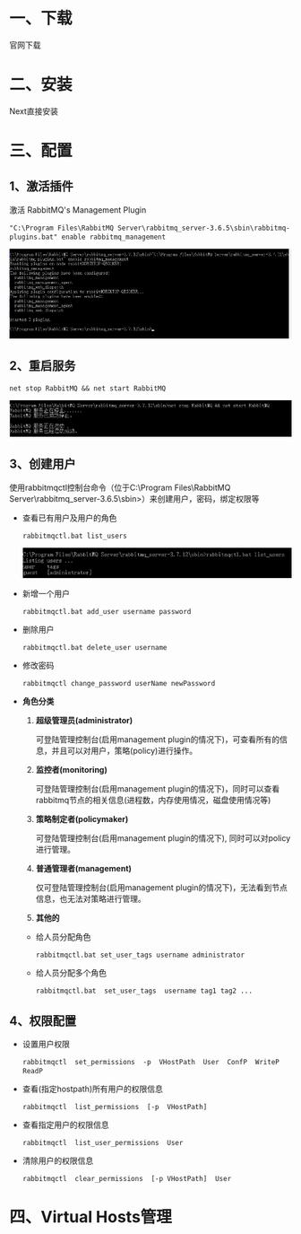 



# 一、下载

官网下载

# 二、安装

Next直接安装

# 三、配置

## 1、激活插件

激活 RabbitMQ's Management Plugin

```
"C:\Program Files\RabbitMQ Server\rabbitmq_server-3.6.5\sbin\rabbitmq-plugins.bat" enable rabbitmq_management
```

![](assets/微信图片_20190306220930.png)

## 2、重启服务

```
net stop RabbitMQ && net start RabbitMQ
```

![1551882069272](assets/1551882069272.png)

## 3、创建用户

使用rabbitmqctl控制台命令（位于C:\Program Files\RabbitMQ Server\rabbitmq_server-3.6.5\sbin>）来创建用户，密码，绑定权限等

- 查看已有用户及用户的角色

    ```
    rabbitmqctl.bat list_users
    ```

    ![1551882115453](assets/1551882115453.png)

- 新增一个用户

    ```
    rabbitmqctl.bat add_user username password
    ```

- 删除用户

    ```
    rabbitmqctl.bat delete_user username
    ```

- 修改密码

    ```
    rabbitmqctl change_password userName newPassword
    ```

- **角色分类**

    1. **超级管理员(administrator)**

        可登陆管理控制台(启用management plugin的情况下)，可查看所有的信息，并且可以对用户，策略(policy)进行操作。

    2. **监控者(monitoring)**

        可登陆管理控制台(启用management plugin的情况下)，同时可以查看rabbitmq节点的相关信息(进程数，内存使用情况，磁盘使用情况等) 

    3. **策略制定者(policymaker)**

        可登陆管理控制台(启用management plugin的情况下), 同时可以对policy进行管理。

    4. **普通管理者(management)**

        仅可登陆管理控制台(启用management plugin的情况下)，无法看到节点信息，也无法对策略进行管理。

    5. **其他的**

        

    - 给人员分配角色

        ```
        rabbitmqctl.bat set_user_tags username administrator
        ```

    - 给人员分配多个角色

        ```
        rabbitmqctl.bat  set_user_tags  username tag1 tag2 ...
        ```

## 4、权限配置

- 设置用户权限

    ```
    rabbitmqctl  set_permissions  -p  VHostPath  User  ConfP  WriteP  ReadP
    ```

- 查看(指定hostpath)所有用户的权限信息

    ```
    rabbitmqctl  list_permissions  [-p  VHostPath]
    ```

- 查看指定用户的权限信息

    ```
    rabbitmqctl  list_user_permissions  User
    ```

- 清除用户的权限信息

    ```
    rabbitmqctl  clear_permissions  [-p VHostPath]  User
    ```

    

# 四、Virtual Hosts管理



